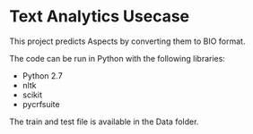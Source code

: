 # Text Analytics Usecase
This project predicts Aspects by converting them to BIO format.

The code can be run in Python with the following libraries:

- Python 2.7
- nltk
- scikit
- pycrfsuite

The train and test file is available in the Data folder. 
